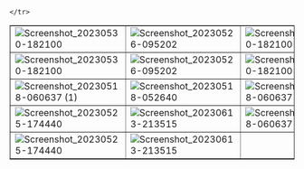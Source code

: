 <!DOCTYPE html>
<html lang="en">
<head>
    <meta charset="UTF-8">
    <meta http-equiv="X-UA-Compatible" content="IE=edge">
    <meta name="viewport" content="width=device-width, initial-scale=1.0">
</head>
<body>

<table border="1">
    <tr>
        <td><img src="https://github.com/nahlabhm/e-commerce-en-marque-blanche-/assets/49809803/b2c581fb-1a7b-4136-894d-25cabaf8e46c" alt="Screenshot_20230530-182100"></td>
        <td><img src="https://github.com/nahlabhm/e-commerce-en-marque-blanche-/assets/49809803/072a1c90-bcb5-4ea3-8220-a0940c04f54a" alt="Screenshot_20230526-095202"></td>
            <td><img src="https://github.com/nahlabhm/e-commerce-en-marque-blanche-/assets/49809803/6e07e9c2-e0f4-436d-bbb8-072cd09f316f" alt="Screenshot_20230530-182100"></td>
        <td><img src="https://github.com/nahlabhm/e-commerce-en-marque-blanche-/assets/49809803/7382b64d-a029-49f3-8410-d3b026e69da5" alt="Screenshot_20230526-095202"></td>
         <td><img src="https://github.com/nahlabhm/e-commerce-en-marque-blanche-/assets/49809803/61861eb0-f62c-4ef5-9fd1-5f81fb07f957" alt="Screenshot_20230530-182100"></td>
        <td><img src="https://github.com/nahlabhm/e-commerce-en-marque-blanche-/assets/49809803/38b13f7d-dd02-4bfb-a8a5-8e646431ca6d" alt="Screenshot_20230526-095202"></td>
        <!-- Add more rows for each image -->
    </tr>
    <tr>
        <td><img src="https://github.com/nahlabhm/e-commerce-en-marque-blanche-/assets/49809803/9e3a74ee-9754-47af-8a72-5c175296b595" alt="Screenshot_20230530-182100"></td>
        <td><img src="https://github.com/nahlabhm/e-commerce-en-marque-blanche-/assets/49809803/c6f494ac-d391-4e2f-b5af-32e5e39a27e7" alt="Screenshot_20230526-095202"></td>
                <td><img src="https://github.com/nahlabhm/e-commerce-en-marque-blanche-/assets/49809803/2ef215de-23cf-4ecc-be0c-41c9fd88c63b" alt="Screenshot_20230530-182100"></td>
        <td><img src="https://github.com/nahlabhm/e-commerce-en-marque-blanche-/assets/49809803/67b5596d-0dc3-4671-948e-4ac8ccce8248" alt="Screenshot_20230526-095202"></td>
          <td><img src="https://github.com/nahlabhm/e-commerce-en-marque-blanche-/assets/49809803/15105ca9-dbd4-4b93-8924-16d58ab0f577" alt="Screenshot_20230530-182100"></td>
        <td><img src="https://github.com/nahlabhm/e-commerce-en-marque-blanche-/assets/49809803/7467ef15-1aa9-4ac2-ac44-123f3e200438" alt="Screenshot_20230526-095202"></td>
        <!-- Add more rows for each image -->
    </tr>
    <tr>
    <td><img src="https://github.com/nahlabhm/e-commerce-en-marque-blanche-/assets/49809803/b487cdb8-8331-45c2-b6e3-faabc9a47910" alt="Screenshot_20230518-060637 (1)"></td>
        <td><img src="https://github.com/nahlabhm/e-commerce-en-marque-blanche-/assets/49809803/84376b88-0dec-49a8-892b-bd19c07c5eae" alt="Screenshot_20230518-052640"></td>
          <td><img src="https://github.com/nahlabhm/e-commerce-en-marque-blanche-/assets/49809803/223f2a25-46ef-41ca-b467-d85eb5d25b78" alt="Screenshot_20230518-060637 (1)"></td>
        <td><img src="https://github.com/nahlabhm/e-commerce-en-marque-blanche-/assets/49809803/a38609b1-62e5-4268-bb74-f22b2e37f1e1" alt="Screenshot_20230518-052640"></td>
            <td><img src="https://github.com/nahlabhm/e-commerce-en-marque-blanche-/assets/49809803/5dc0fd93-2761-42b6-8410-4358e91c6fbc" alt="Screenshot_20230530-182100"></td>
        <td><img src="https://github.com/nahlabhm/e-commerce-en-marque-blanche-/assets/49809803/24bc8c60-aed1-4ec7-a083-a6f0d60920e5" alt="Screenshot_20230526-095202"></td>
        <!-- Add more cells for each image -->
    </tr>
    <tr>
        <td><img src="https://github.com/nahlabhm/e-commerce-en-marque-blanche-/assets/49809803/d57111ec-52d2-4663-8340-76ee939ce579" alt="Screenshot_20230525-174440"></td>
        <td><img src="https://github.com/nahlabhm/e-commerce-en-marque-blanche-/assets/49809803/d2c4cf50-8d0c-47a6-95ab-85986ac00517" alt="Screenshot_20230613-213515"></td>
          <td><img src="https://github.com/nahlabhm/e-commerce-en-marque-blanche-/assets/49809803/29919358-e365-4721-91ff-dc2bedff31c2" alt="Screenshot_20230518-060637 (1)"></td>
        <td><img src="https://github.com/nahlabhm/e-commerce-en-marque-blanche-/assets/49809803/259d9639-7318-4042-a0c2-b7fd3fe0ecb1" alt="Screenshot_20230518-052640"></td>
                  <td><img src="https://github.com/nahlabhm/e-commerce-en-marque-blanche-/assets/49809803/83bfff60-f64f-45d3-a506-4cfee7dfe3b7" alt="Screenshot_20230518-060637 (1)"></td>
        <td><img src="https://github.com/nahlabhm/e-commerce-en-marque-blanche-/assets/49809803/483112ab-fbc6-42c9-87bb-c1cfcb43d8ba" alt="Screenshot_20230518-052640"></td>
        <!-- Add more cells for each image -->
    </tr>
        <tr>
        <td><img src="https://github.com/nahlabhm/e-commerce-en-marque-blanche-/assets/49809803/e570611e-3fbe-4083-be91-7920847baa5c" alt="Screenshot_20230525-174440"></td>
        <td><img src="https://github.com/nahlabhm/e-commerce-en-marque-blanche-/assets/49809803/60d78a70-53a9-424f-b560-aadebb77ad70" alt="Screenshot_20230613-213515"></td>
       
    </tr>
</table>

</body>
</html>

